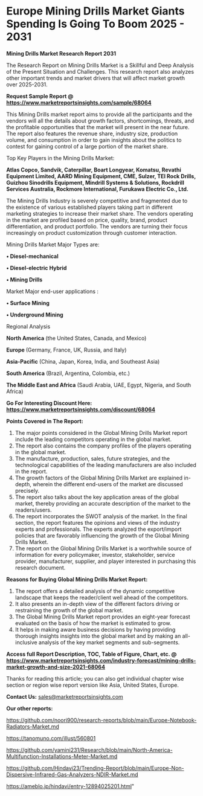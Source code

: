 # Europe Mining Drills Market Giants Spending Is Going To Boom 2025 - 2031

<strong>Mining Drills Market Research Report 2031</strong>

The Research Report on Mining Drills Market is a Skillful and Deep Analysis of the Present Situation and Challenges. This research report also analyzes other important trends and market drivers that will affect market growth over 2025-2031.

<strong>Request Sample Report @ <a href=https://www.marketreportsinsights.com/sample/68064>https://www.marketreportsinsights.com/sample/68064</a></strong>

This Mining Drills market report aims to provide all the participants and the vendors will all the details about growth factors, shortcomings, threats, and the profitable opportunities that the market will present in the near future. The report also features the revenue share, industry size, production volume, and consumption in order to gain insights about the politics to contest for gaining control of a large portion of the market share.

Top Key Players in the Mining Drills Market:

<strong>Atlas Copco, Sandvik, Caterpillar, Boart Longyear, Komatsu, Revathi Equipment Limited, AARD Mining Equipment, CME, Sulzer, TEI Rock Drills, Guizhou Sinodrills Equipment, Mindrill Systems & Solutions, Rockdrill Services Australia, Rockmore International, Furukawa Electric Co., Ltd.</strong>

The Mining Drills Industry is severely competitive and fragmented due to the existence of various established players taking part in different marketing strategies to increase their market share. The vendors operating in the market are profiled based on price, quality, brand, product differentiation, and product portfolio. The vendors are turning their focus increasingly on product customization through customer interaction.

Mining Drills Market Major Types are:

<strong>• Diesel-mechanical

• Diesel-electric Hybrid

• Mining Drills</strong>

Market Major end-user applications :

<strong>• Surface Mining

• Underground Mining</strong>

Regional Analysis

</u><strong><b>North America</b></strong> (the United States, Canada, and Mexico)

<strong><b>Europe </b></strong>(Germany, France, UK, Russia, and Italy)

<strong><b>Asia-Pacific</b></strong> (China, Japan, Korea, India, and Southeast Asia)

<strong><b>South America</b></strong> (Brazil, Argentina, Colombia, etc.)

<strong><b>The Middle East and Africa</b></strong> (Saudi Arabia, UAE, Egypt, Nigeria, and South Africa)

<strong>Go For Interesting Discount Here: <a href=https://www.marketreportsinsights.com/discount/68064>https://www.marketreportsinsights.com/discount/68064</a></strong>

<strong>Points Covered in The Report:</strong>
<ol>
  <li>The major points considered in the Global Mining Drills Market report include the leading competitors operating in the global market.</li>
  <li>The report also contains the company profiles of the players operating in the global market.</li>
  <li>The manufacture, production, sales, future strategies, and the technological capabilities of the leading manufacturers are also included in the report.</li>
  <li>The growth factors of the Global Mining Drills Market are explained in-depth, wherein the different end-users of the market are discussed precisely.</li>
  <li>The report also talks about the key application areas of the global market, thereby providing an accurate description of the market to the readers/users.</li>
  <li>The report incorporates the SWOT analysis of the market. In the final section, the report features the opinions and views of the industry experts and professionals. The experts analyzed the export/import policies that are favorably influencing the growth of the Global Mining Drills Market.</li>
  <li>The report on the Global Mining Drills Market is a worthwhile source of information for every policymaker, investor, stakeholder, service provider, manufacturer, supplier, and player interested in purchasing this research document.</li>
</ol>
<strong>Reasons for Buying Global Mining Drills Market Report:</strong>

<ol>
  <li>The report offers a detailed analysis of the dynamic competitive landscape that keeps the reader/client well ahead of the competitors.</li>
  <li>It also presents an in-depth view of the different factors driving or restraining the growth of the global market.</li>
  <li>The Global Mining Drills Market report provides an eight-year forecast evaluated on the basis of how the market is estimated to grow.</li>
  <li>It helps in making aware business decisions by having providing thorough insights insights into the global market and by making an all-inclusive analysis of the key market segments and sub-segments.</li>
</ol>
<strong>Access full Report Description, TOC, Table of Figure, Chart, etc. @ <a href=https://www.marketreportsinsights.com/industry-forecast/mining-drills-market-growth-and-size-2021-68064>https://www.marketreportsinsights.com/industry-forecast/mining-drills-market-growth-and-size-2021-68064</a></strong>


Thanks for reading this article; you can also get individual chapter wise section or region wise report version like Asia, United States, Europe.

<strong>Contact Us:</strong>
sales@marketreportsinsights.com

<strong>Our other reports:</strong>

<a href=https://github.com/noori900/research-reports/blob/main/Europe-Notebook-Radiators-Market.md>https://github.com/noori900/research-reports/blob/main/Europe-Notebook-Radiators-Market.md</a>

<a href=https://tanomuno.com/illust/560801>https://tanomuno.com/illust/560801</a>

<a href=https://github.com/yamini231/Research/blob/main/North-America-Multifunction-Installations-Meter-Market.md>https://github.com/yamini231/Research/blob/main/North-America-Multifunction-Installations-Meter-Market.md</a>

<a href=https://github.com/Hindavi23/Trending-Report/blob/main/Europe-Non-Dispersive-Infrared-Gas-Analyzers-NDIR-Market.md>https://github.com/Hindavi23/Trending-Report/blob/main/Europe-Non-Dispersive-Infrared-Gas-Analyzers-NDIR-Market.md</a>

<a href=https://ameblo.jp/hindavi/entry-12894025201.html>https://ameblo.jp/hindavi/entry-12894025201.html</a>"
